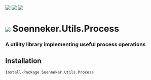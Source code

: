 [![](https://img.shields.io/nuget/v/Soenneker.Utils.Process.svg?style=for-the-badge)](https://www.nuget.org/packages/Soenneker.Utils.Process/)
[![](https://img.shields.io/github/actions/workflow/status/soenneker/soenneker.utils.process/publish.yml?style=for-the-badge)](https://github.com/soenneker/soenneker.utils.process/actions/workflows/publish.yml)
[![](https://img.shields.io/nuget/dt/Soenneker.Utils.Process.svg?style=for-the-badge)](https://www.nuget.org/packages/Soenneker.Utils.Process/)

# ![](https://user-images.githubusercontent.com/4441470/224455560-91ed3ee7-f510-4041-a8d2-3fc093025112.png) Soenneker.Utils.Process
### A utility library implementing useful process operations

## Installation

```
Install-Package Soenneker.Utils.Process
```
